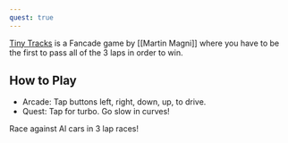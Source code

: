 ```yaml
---
quest: true
---
```


[Tiny Tracks](https://play.fancade.com/5B586BC84B91DF7A) is a Fancade game by [[Martin Magni]] where you have to be the first to pass all of the 3 laps in order to win.

## How to Play

* Arcade: Tap buttons left, right, down, up, to drive.
* Quest: Tap for turbo. Go slow in curves!

Race against Al cars in 3 lap races!